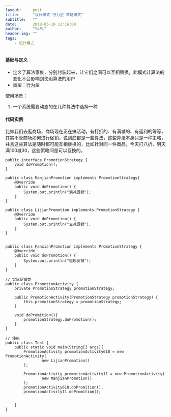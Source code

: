 ```yaml
---
layout:     post
title:      "设计模式-行为型-策略模式"
subtitle:   ""
date:       2018-05-10 12:16:00
author:     "YaPi"
header-img: ""
tags:
    - 设计模式
---
```

#### 基础与定义

- 定义了算法家族，分别封装起来，让它们之间可以互相替换，此模式让算法的变化不会影响到使用算法的用户
- 类型：行为型

使用场景：
1. 一个系统需要动态的在几种算法中选择一种


#### 代码实例

比如我们去逛商场，商场现在正在搞活动，有打折的、有满减的、有返利的等等，其实不管商场如何进行促销，说到底都是一些算法，这些算法本身只是一种策略，并且这些算法是随时都可能互相替换的，比如针对同一件商品，今天打八折、明天满100减30，这些策略间是可以互换的。

```
public interface PromotionStrategy {
    void doPromotion();
}

public class ManjianPromotion implements PromotionStrategy{
    @Override
    public void doPromotion() {
        System.out.println("满减促销");
    }
}

public class LijianPromotion implements PromotionStrategy {
    @Override
    public void doPromotion() {
        System.out.println("立减促销");
    }
}


public class FanxianPromotion implements PromotionStrategy {
    @Override
    public void doPromotion() {
        System.out.println("返现促销");
    }
}

// 实际促销类
public class PromotionActivity {
    private PromotionStrategy promotionStrategy;

    public PromotionActivity(PromotionStrategy promotionStrategy) {
        this.promotionStrategy = promotionStrategy;
    }

    void doPromition(){
        promotionStrategy.doPromotion();
    }
}

// 使用
public class Test {
    public static void main(String[] args){
        PromotionActivity promotionActivity618 = new PromotionActivity(
                new LijianPromotion()
        );

        PromotionActivity promotionActivity11 = new PromotionActivity(
                new ManjianPromotion()
        );
        promotionActivity618.doPromition();
        promotionActivity11.doPromition();


    }
}
```